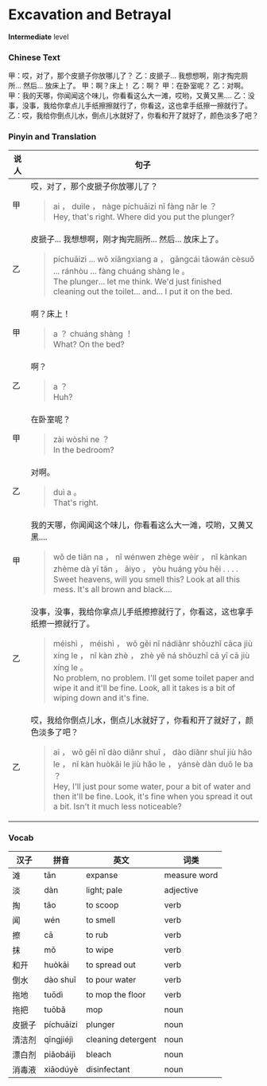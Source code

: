 # Excavation and Betrayal
**Intermediate** level
### Chinese Text
甲：哎，对了，那个皮搋子你放哪儿了？
乙：皮搋子... 我想想啊，刚才掏完厕所... 然后... 放床上了。
甲：啊？床上！
乙：啊？
甲：在卧室呢？
乙：对啊。
甲：我的天哪，你闻闻这个味儿，你看看这么大一滩，哎哟，又黄又黑....
乙：没事，没事，我给你拿点儿手纸擦擦就行了，你看这，这也拿手纸擦一擦就行了。
乙：哎，我给你倒点儿水，倒点儿水就好了，你看和开了就好了，颜色淡多了吧？

### Pinyin and Translation
|说人|句子|
|----|----|
|甲|哎，对了，那个皮搋子你放哪儿了？<blockquote>ai ， duìle ， nàge píchuāizi nǐ fàng nǎr le ？<br />Hey, that's right. Where did you put the plunger?</blockquote>|
|乙|皮搋子... 我想想啊，刚才掏完厕所... 然后... 放床上了。<blockquote>píchuāizi ... wǒ xiǎngxiang a ， gāngcái tāowán cèsuǒ ... ránhòu ... fàng  chuáng shàng le 。<br />The plunger... let me think. We'd just finished cleaning out the toilet... and... I put it on the bed.</blockquote>|
|甲|啊？床上！<blockquote>a ？  chuáng shàng ！<br />What? On the bed?</blockquote>|
|乙|啊？<blockquote>a ？<br />Huh?</blockquote>|
|甲|在卧室呢？<blockquote>zài wòshì ne ？<br />In the bedroom?</blockquote>|
|乙|对啊。<blockquote>duì a 。<br />That's right.</blockquote>|
|甲|我的天哪，你闻闻这个味儿，你看看这么大一滩，哎哟，又黄又黑....<blockquote>wǒ de tiān na ， nǐ wénwen zhège wèir ， nǐ kànkan zhème dà yī tān ， āiyo ， yòu huáng yòu hēi . . . .<br />Sweet heavens, will you smell this? Look at all this mess. It's all brown and black....</blockquote>|
|乙|没事，没事，我给你拿点儿手纸擦擦就行了，你看这，这也拿手纸擦一擦就行了。<blockquote>méishì ， méishì ， wǒ gěi nǐ nádiǎnr shǒuzhǐ cāca jiù xíng le ， nǐ kàn zhè ， zhè yě ná shǒuzhǐ cā yī cā jiù xíng le 。<br />No problem, no problem. I'll get some toilet paper and wipe it and it'll be fine. Look, all it takes is a bit of wiping down and it's fine.</blockquote>|
|乙|哎，我给你倒点儿水，倒点儿水就好了，你看和开了就好了，颜色淡多了吧？<blockquote>ai ， wǒ gěi nǐ dào diǎnr shuǐ ， dào diǎnr shuǐ jiù hǎo le ， nǐ kàn huòkāi le jiù hǎo le ， yánsè dàn duō le ba ？<br />Hey, I'll just pour some water, pour a bit of water and then it'll be fine. Look, it's fine when you spread it out a bit. Isn't it much less noticeable?</blockquote>|
### Vocab
|汉子|拼音|英文|词类|
|----|----|----|----|
|滩|tān|expanse|measure word|
|淡|dàn|light; pale|adjective|
|掏|tāo|to scoop|verb|
|闻|wén|to smell|verb|
|擦|cā|to rub|verb|
|抹|mǒ|to wipe|verb|
|和开|huòkāi|to spread out|verb|
|倒水|dào shuǐ|to pour water|verb|
|拖地|tuōdì|to mop the floor|verb|
|拖把|tuōbǎ|mop|noun|
|皮搋子|píchuāizi|plunger|noun|
|清洁剂|qīngjiéjì|cleaning detergent|noun|
|漂白剂|piǎobáijì|bleach|noun|
|消毒液|xiāodúyè|disinfectant|noun|